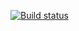 [![Build status](https://ci.appveyor.com/api/projects/status/4u1k6kg8kn37y4b3?svg=true)](https://ci.appveyor.com/project/Olelucoe/card-delivery-change)